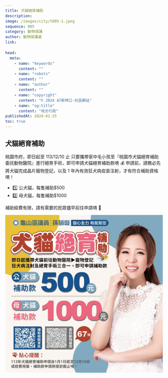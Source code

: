 ```yaml
---
title: 犬貓絕育補助
description:
image: /images/city/t005-1.jpeg
sequence: 005
category: 動物保護
author: 動物保護處
link:

head:
  meta:
    - name: "keywords"
      content: ""
    - name: "robots"
      content: ""
    - name: "author"
      content: ""
    - name: "copyright"
      content: "© 2024 A7新林口-社區網站"
    - name: "og:title"
      content: "地方行政"
publishedAt: 2024-01-25
toc: true
---
```


## 犬貓絕育補助

桃園市府，即日起至 113/12/10 止
只要攜帶家中毛小孩至『桃園市犬貓絕育補助委託動物醫院』進行絕育手術，即可申請犬貓絕育補助款唷 💰 申請前，請務必先將犬貓完成晶片寵物登記，以及 1 年內有效狂犬病疫苗注射，才有符合補助資格唷！

- 1️⃣ 公犬貓，每隻補助$500
- 2️⃣ 母犬貓，每隻補助$1000

補助經費有限，請有需要的民眾儘早前往申請唷 🧡

![t005-1.jpeg](/images/city/t005-1.jpeg)
